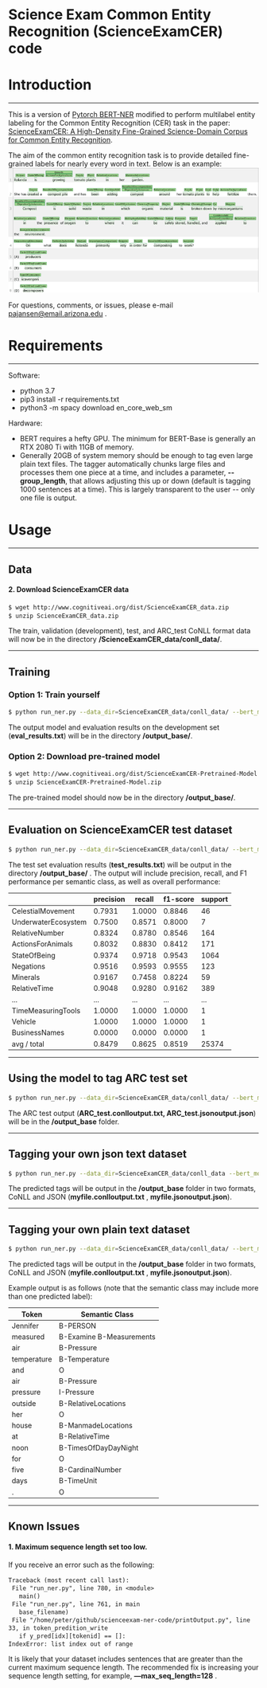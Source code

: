 # Science Exam Common Entity Recognition (ScienceExamCER) code

# Introduction
---
This is a version of [Pytorch BERT-NER](https://github.com/kamalkraj/BERT-NER) modified to perform multilabel entity labeling for the Common Entity Recognition (CER) task in the paper: [ScienceExamCER: A High-Density Fine-Grained Science-Domain Corpus for Common Entity Recognition](https://arxiv.org/abs/1911.10436).

The aim of the common entity recognition task is to provide detailed fine-grained labels for nearly every word in text.  Below is an example:
![image](brat-example2.png)

For questions, comments, or issues, please e-mail pajansen@email.arizona.edu .

# Requirements
---
Software:
  * python 3.7
  * pip3 install -r requirements.txt
  * python3 -m spacy download en_core_web_sm

Hardware:
  * BERT requires a hefty GPU.  The minimum for BERT-Base is generally an RTX 2080 Ti with 11GB of memory.
  * Generally 20GB of system memory should be enough to tag even large plain text files.  The tagger automatically chunks large files and processes them one piece at a time, and includes a parameter, **--group_length**, that allows adjusting this up or down (default is tagging 1000 sentences at a time).  This is largely transparent to the user -- only one file is output.
# Usage
---

## Data

#### 2. Download ScienceExamCER data
```bash
$ wget http://www.cognitiveai.org/dist/ScienceExamCER_data.zip
$ unzip ScienceExamCER_data.zip
```
The train, validation (development), test, and ARC_test CoNLL format data will now be in the directory **/ScienceExamCER_data/conll_data/**. 

---
## Training
### Option 1: Train yourself
```bash
$ python run_ner.py --data_dir=ScienceExamCER_data/conll_data/ --bert_model=bert-base-cased --task_name=ner --output_dir=output_base --max_seq_length=64 --num_train_epochs 140 --do_train --do_eval --warmup_proportion=0.1
```
The output model and evaluation results on the development set (**eval_results.txt**) will be in the directory **/output_base/**.

### Option 2: Download pre-trained model
```bash
$ wget http://www.cognitiveai.org/dist/ScienceExamCER-Pretrained-Model.zip
$ unzip ScienceExamCER-Pretrained-Model.zip
```
The pre-trained model should now be in the directory **/output_base/**.

---
## Evaluation on ScienceExamCER test dataset
```bash
$ python run_ner.py --data_dir=ScienceExamCER_data/conll_data/ --bert_model=bert-base-cased --task_name=ner --output_dir=output_base --max_seq_length=64 --do_eval --do_eval_test --warmup_proportion=0.1
```
The test set evaluation results (**test_results.txt**) will be output in the directory **/output_base/** . The output will include precision, recall, and F1 performance per semantic class, as well as overall performance:

|                     |precision    |recall  |f1-score  | support |
| ------------------- |-------------|--------|----------|---------|
|  CelestialMovement   |  0.7931    |1.0000   | 0.8846   |     46 |
|UnderwaterEcosystem    | 0.7500    |0.8571   | 0.8000   |      7 |
|     RelativeNumber    | 0.8324    |0.8780   | 0.8546   |    164 |
|  ActionsForAnimals    | 0.8032    |0.8830   | 0.8412   |    171 |
|       StateOfBeing    | 0.9374    |0.9718   | 0.9543   |   1064 |
|          Negations    | 0.9516    |0.9593   | 0.9555   |    123 |
|           Minerals    | 0.9167    |0.7458   | 0.8224   |     59 |
|       RelativeTime    | 0.9048    |0.9280   | 0.9162   |    389 |
| ...                   | ...       | ...     | ...      | ...    |                                             
| TimeMeasuringTools    | 1.0000    |1.0000   | 1.0000    |     1 |
|            Vehicle    | 1.0000    |1.0000   | 1.0000    |     1 |
|      BusinessNames    | 0.0000    |0.0000   | 0.0000    |     1 |
|        avg / total    | 0.8479    |0.8625   | 0.8519    | 25374 |


---
## Using the model to tag ARC test set
```bash
$ python run_ner.py --data_dir=ScienceExamCER_data/conll_data/ --bert_model=bert-base-cased --task_name=ner --output_dir=output_base --max_seq_length=64 --do_eval --do_eval_ARCtest --warmup_proportion=0.1
```
The ARC test output (**ARC_test.conlloutput.txt, ARC_test.jsonoutput.json**) will be in the **/output_base** folder. 

---
## Tagging your own json text dataset
```bash
$ python run_ner.py --data_dir=ScienceExamCER_data/conll_data --bert_model=bert-base-cased --task_name=ner --output_dir=output_base --max_seq_length=64 --do_eval --do_eval_json_text --json_text=myfile.json --warmup_proportion=0.1
```
The predicted tags will be output in the **/output_base** folder in two formats, CoNLL and JSON (**myfile.conlloutput.txt** , **myfile.jsonoutput.json**).

---
## Tagging your own plain text dataset
```bash
$ python run_ner.py --data_dir=ScienceExamCER_data/conll_data/ --bert_model=bert-base-cased --task_name=ner --output_dir=output_base --max_seq_length=64 --do_eval --do_eval_plain_text --plain_text=myfile.txt --warmup_proportion=0.1
```
The predicted tags will be output in the **/output_base** folder in two formats, CoNLL and JSON (**myfile.conlloutput.txt** , **myfile.jsonoutput.json**).

Example output is as follows (note that the semantic class may include more than one predicted label):

| Token    | Semantic Class |
| -------- | -------- |
| Jennifer	| B-PERSON | 
| measured	| B-Examine B-Measurements | 
| air	| B-Pressure | 
| temperature	| B-Temperature | 
| and	| O | 
| air	| B-Pressure | 
| pressure	| I-Pressure | 
| outside	| B-RelativeLocations | 
| her	| O | 
| house	| B-ManmadeLocations | 
| at	| B-RelativeTime | 
| noon	| B-TimesOfDayDayNight | 
| for	| O | 
| five	| B-CardinalNumber | 
| days	| B-TimeUnit | 
| .	| O | 
---

## Known Issues

#### 1. Maximum sequence length set too low. 
If you receive an error such as the following:
```
Traceback (most recent call last): 
 File "run_ner.py", line 780, in <module> 
   main() 
 File "run_ner.py", line 761, in main 
   base_filename) 
 File "/home/peter/github/scienceexam-ner-code/printOutput.py", line 33, in token_predition_write 
   if y_pred[idx][tokenid] == []: 
IndexError: list index out of range
```

It is likely that your dataset includes sentences that are greater than the current maximum sequence length.  The recommended fix is increasing your sequence length setting, for example, **—max_seq_length=128** .





